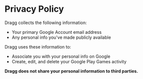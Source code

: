 # Privacy Policy

Dragg collects the following information:
- Your primary Google Account email address
- Any personal info you've made publicly available

Dragg uses these information to:
- Associate you with your personal info on Google
- Create, edit, and delete your Google Play Games activity

**Dragg does not share your personal information to third parties.**
